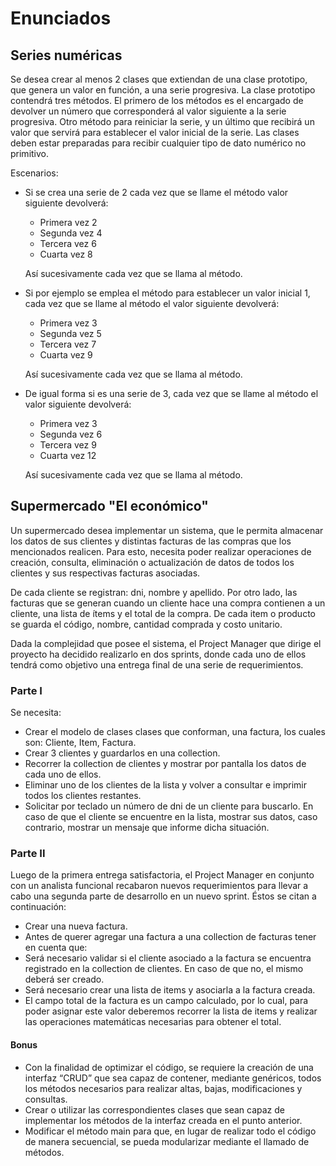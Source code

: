 # Enunciados

## Series numéricas

Se desea crear al menos 2 clases que extiendan de una clase prototipo, que genera un valor en función, a una serie progresiva. La clase prototipo contendrá tres métodos. El primero de los métodos es el encargado de devolver un número que corresponderá al valor siguiente a la serie progresiva. Otro método para reiniciar la serie, y un último que recibirá un valor que servirá para establecer el valor inicial de la serie. Las clases deben estar preparadas para recibir cualquier tipo de dato numérico no primitivo.

Escenarios:

- Si se crea una serie de 2 cada vez que se llame el método valor siguiente devolverá:
  - Primera vez 2
  - Segunda vez 4
  - Tercera vez 6
  - Cuarta vez 8
  
  Así sucesivamente cada vez que se llama al método.

- Si por ejemplo se emplea el método para establecer un valor inicial 1, cada vez que se llame al método el valor siguiente devolverá:
  - Primera vez 3
  - Segunda vez 5
  - Tercera vez 7
  - Cuarta vez 9
  
  Así sucesivamente cada vez que se llama al método.

- De igual forma si es una serie de 3, cada vez que se llame al método el valor siguiente devolverá:
  - Primera vez 3
  - Segunda vez 6
  - Tercera vez 9
  - Cuarta vez 12
  
  Así sucesivamente cada vez que se llama al método.

## Supermercado "El económico"
Un supermercado desea implementar un sistema, que le permita almacenar los datos de sus clientes y distintas facturas de las compras que los mencionados realicen. Para esto,  necesita poder realizar operaciones de creación, consulta, eliminación o actualización de datos de  todos los clientes y sus respectivas facturas asociadas.

De cada cliente se registran: dni, nombre y apellido. Por otro lado, las facturas que se generan cuando un cliente hace una compra contienen a un cliente, una lista de ítems y el total de la compra. De cada item o producto se guarda el código, nombre, cantidad comprada y costo unitario.

Dada la complejidad que posee el sistema, el Project Manager que dirige el proyecto ha decidido realizarlo en dos sprints, donde cada uno de ellos tendrá como objetivo una entrega final de una serie de requerimientos.

### Parte I

Se necesita:

- Crear el modelo de clases clases que conforman, una factura, los cuales son: Cliente, Item, Factura.
- Crear 3 clientes y guardarlos en una collection.
- Recorrer la collection de clientes y mostrar por pantalla los datos de cada uno de ellos.
- Eliminar uno de los clientes de la lista y volver a consultar e imprimir todos los clientes restantes.
- Solicitar por teclado un número de dni de un cliente para buscarlo. En caso de que el cliente se encuentre en la lista, mostrar sus datos, caso contrario, mostrar un mensaje que informe dicha situación.

### Parte II
Luego de la primera entrega satisfactoria, el Project Manager en conjunto con un analista funcional recabaron nuevos requerimientos para llevar a cabo una segunda parte de desarrollo en un nuevo sprint. Éstos se citan a continuación:


- Crear una nueva factura.
- Antes de querer agregar una factura a una collection de facturas tener en cuenta que:
- Será necesario validar si el cliente asociado a la factura se encuentra registrado en la collection de clientes. En caso de que no, el mismo deberá ser creado.
- Será necesario crear una lista de items y asociarla a la factura creada.
- El campo total de la factura es un campo calculado, por lo cual, para poder asignar este valor deberemos recorrer la lista de items y realizar las operaciones matemáticas necesarias para obtener el total.

#### Bonus

- Con la finalidad de optimizar el código, se requiere la creación de una interfaz “CRUD” que sea capaz de contener, mediante genéricos, todos los métodos necesarios para realizar altas, bajas, modificaciones y consultas.
- Crear o utilizar las correspondientes clases que sean capaz de implementar los métodos de la interfaz creada en el punto anterior.
- Modificar el método main para que, en lugar de realizar todo el código de manera secuencial, se pueda modularizar mediante el llamado de métodos.


